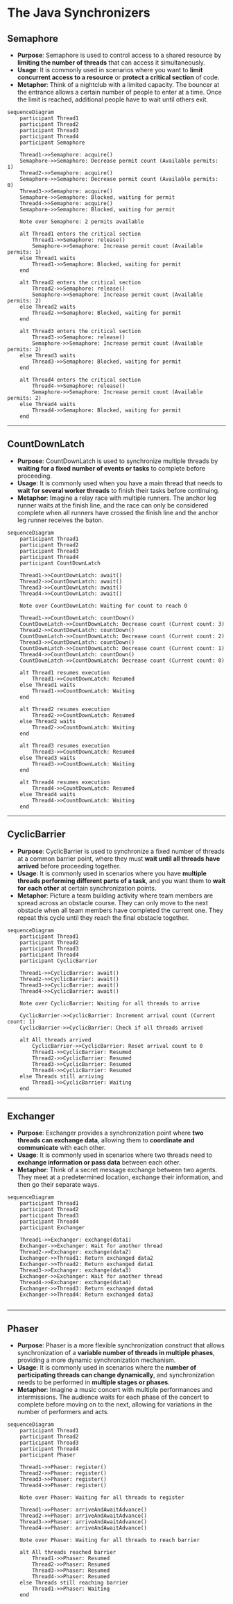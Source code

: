# The Java Synchronizers

## Semaphore
- **Purpose**: Semaphore is used to control access to a shared resource by **limiting the number of threads** that can access it simultaneously.
- **Usage**: It is commonly used in scenarios where you want to **limit concurrent access to a resource** or **protect a critical section** of code.
- **Metaphor**: Think of a nightclub with a limited capacity. The bouncer at the entrance allows a certain number of people to enter at a time. Once the limit is reached, additional people have to wait until others exit.
```mermaid
sequenceDiagram
    participant Thread1
    participant Thread2
    participant Thread3
    participant Thread4
    participant Semaphore

    Thread1->>Semaphore: acquire()
    Semaphore->>Semaphore: Decrease permit count (Available permits: 1)
    Thread2->>Semaphore: acquire()
    Semaphore->>Semaphore: Decrease permit count (Available permits: 0)
    Thread3->>Semaphore: acquire()
    Semaphore->>Semaphore: Blocked, waiting for permit
    Thread4->>Semaphore: acquire()
    Semaphore->>Semaphore: Blocked, waiting for permit

    Note over Semaphore: 2 permits available

    alt Thread1 enters the critical section
        Thread1->>Semaphore: release()
        Semaphore->>Semaphore: Increase permit count (Available permits: 1)
    else Thread1 waits
        Thread1->>Semaphore: Blocked, waiting for permit
    end

    alt Thread2 enters the critical section
        Thread2->>Semaphore: release()
        Semaphore->>Semaphore: Increase permit count (Available permits: 2)
    else Thread2 waits
        Thread2->>Semaphore: Blocked, waiting for permit
    end

    alt Thread3 enters the critical section
        Thread3->>Semaphore: release()
        Semaphore->>Semaphore: Increase permit count (Available permits: 2)
    else Thread3 waits
        Thread3->>Semaphore: Blocked, waiting for permit
    end

    alt Thread4 enters the critical section
        Thread4->>Semaphore: release()
        Semaphore->>Semaphore: Increase permit count (Available permits: 2)
    else Thread4 waits
        Thread4->>Semaphore: Blocked, waiting for permit
    end

```
---
## CountDownLatch
- **Purpose**: CountDownLatch is used to synchronize multiple threads by **waiting for a fixed number of events or tasks** to complete before proceeding.
- **Usage**: It is commonly used when you have a main thread that needs to **wait for several worker threads** to finish their tasks before continuing.
- **Metaphor**: Imagine a relay race with multiple runners. The anchor leg runner waits at the finish line, and the race can only be considered complete when all runners have crossed the finish line and the anchor leg runner receives the baton.

```mermaid
sequenceDiagram
    participant Thread1
    participant Thread2
    participant Thread3
    participant Thread4
    participant CountDownLatch

    Thread1->>CountDownLatch: await()
    Thread2->>CountDownLatch: await()
    Thread3->>CountDownLatch: await()
    Thread4->>CountDownLatch: await()

    Note over CountDownLatch: Waiting for count to reach 0

    Thread1->>CountDownLatch: countDown()
    CountDownLatch->>CountDownLatch: Decrease count (Current count: 3)
    Thread2->>CountDownLatch: countDown()
    CountDownLatch->>CountDownLatch: Decrease count (Current count: 2)
    Thread3->>CountDownLatch: countDown()
    CountDownLatch->>CountDownLatch: Decrease count (Current count: 1)
    Thread4->>CountDownLatch: countDown()
    CountDownLatch->>CountDownLatch: Decrease count (Current count: 0)

    alt Thread1 resumes execution
        Thread1->>CountDownLatch: Resumed
    else Thread1 waits
        Thread1->>CountDownLatch: Waiting
    end

    alt Thread2 resumes execution
        Thread2->>CountDownLatch: Resumed
    else Thread2 waits
        Thread2->>CountDownLatch: Waiting
    end

    alt Thread3 resumes execution
        Thread3->>CountDownLatch: Resumed
    else Thread3 waits
        Thread3->>CountDownLatch: Waiting
    end

    alt Thread4 resumes execution
        Thread4->>CountDownLatch: Resumed
    else Thread4 waits
        Thread4->>CountDownLatch: Waiting
    end

```
---
## CyclicBarrier
- **Purpose**: CyclicBarrier is used to synchronize a fixed number of threads at a common barrier point, where they must **wait until all threads have arrived** before proceeding together.
- **Usage**: It is commonly used in scenarios where you have **multiple threads performing different parts of a task**, and you want them to **wait for each other** at certain synchronization points.
- **Metaphor**: Picture a team building activity where team members are spread across an obstacle course. They can only move to the next obstacle when all team members have completed the current one. They repeat this cycle until they reach the final obstacle together.

```mermaid
sequenceDiagram
    participant Thread1
    participant Thread2
    participant Thread3
    participant Thread4
    participant CyclicBarrier

    Thread1->>CyclicBarrier: await()
    Thread2->>CyclicBarrier: await()
    Thread3->>CyclicBarrier: await()
    Thread4->>CyclicBarrier: await()

    Note over CyclicBarrier: Waiting for all threads to arrive

    CyclicBarrier->>CyclicBarrier: Increment arrival count (Current count: 1)
    CyclicBarrier->>CyclicBarrier: Check if all threads arrived

    alt All threads arrived
        CyclicBarrier->>CyclicBarrier: Reset arrival count to 0
        Thread1->>CyclicBarrier: Resumed
        Thread2->>CyclicBarrier: Resumed
        Thread3->>CyclicBarrier: Resumed
        Thread4->>CyclicBarrier: Resumed
    else Threads still arriving
        Thread1->>CyclicBarrier: Waiting
    end

```
---
## Exchanger
- **Purpose**: Exchanger provides a synchronization point where **two threads can exchange data**, allowing them to **coordinate and communicate** with each other.
- **Usage**: It is commonly used in scenarios where two threads need to **exchange information or pass data** between each other.
- **Metaphor**: Think of a secret message exchange between two agents. They meet at a predetermined location, exchange their information, and then go their separate ways.

```mermaid
sequenceDiagram
    participant Thread1
    participant Thread2
    participant Thread3
    participant Thread4
    participant Exchanger

    Thread1->>Exchanger: exchange(data1)
    Exchanger->>Exchanger: Wait for another thread
    Thread2->>Exchanger: exchange(data2)
    Exchanger->>Thread1: Return exchanged data2
    Exchanger->>Thread2: Return exchanged data1
    Thread3->>Exchanger: exchange(data3)
    Exchanger->>Exchanger: Wait for another thread
    Thread4->>Exchanger: exchange(data4)
    Exchanger->>Thread3: Return exchanged data4
    Exchanger->>Thread4: Return exchanged data3
    
```
---
## Phaser
- **Purpose**: Phaser is a more flexible synchronization construct that allows synchronization of a **variable number of threads in multiple phases**, providing a more dynamic synchronization mechanism.
- **Usage**: It is commonly used in scenarios where the **number of participating threads can change dynamically**, and synchronization needs to be performed in **multiple stages or phases**.
- **Metaphor**: Imagine a music concert with multiple performances and intermissions. The audience waits for each phase of the concert to complete before moving on to the next, allowing for variations in the number of performers and acts.

```mermaid
sequenceDiagram
    participant Thread1
    participant Thread2
    participant Thread3
    participant Thread4
    participant Phaser

    Thread1->>Phaser: register()
    Thread2->>Phaser: register()
    Thread3->>Phaser: register()
    Thread4->>Phaser: register()

    Note over Phaser: Waiting for all threads to register

    Thread1->>Phaser: arriveAndAwaitAdvance()
    Thread2->>Phaser: arriveAndAwaitAdvance()
    Thread3->>Phaser: arriveAndAwaitAdvance()
    Thread4->>Phaser: arriveAndAwaitAdvance()

    Note over Phaser: Waiting for all threads to reach barrier

    alt All threads reached barrier
        Thread1->>Phaser: Resumed
        Thread2->>Phaser: Resumed
        Thread3->>Phaser: Resumed
        Thread4->>Phaser: Resumed
    else Threads still reaching barrier
        Thread1->>Phaser: Waiting
    end

```